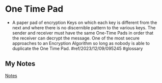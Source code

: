 # One Time Pad
- A paper pad of encryption Keys on which each key is different from the next and where there is no discernible pattern to the various keys. The sender and receiver must have the same One-Time Pads in order that the receiver can decrypt the message. One of the most secure approaches to an Encryption Algorithm so long as nobody is able to duplicate the One Time Pad. #ref/2023/12/09/095245 #glossary
## My Notes
[Notes](mynotes/one-time-pad-notes.md)
